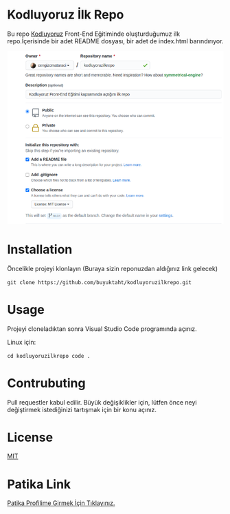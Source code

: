 
# Kodluyoruz İlk Repo

Bu repo [Kodluyoruz](https://www.kodluyoruz.org/) Front-End Eğitiminde oluşturduğumuz ilk repo.İçerisinde bir adet README dosyası, bir adet de index.html barındırıyor.

![github resim](https://raw.githubusercontent.com/Kodluyoruz/taskforce/main/git/odev1/figures/github.png)

# Installation
Öncelikle projeyi klonlayın (Buraya sizin reponuzdan aldığınız link gelecek)

`git clone https://github.com/buyuktaht/kodluyoruzilkrepo.git`

# Usage
Projeyi cloneladıktan sonra Visual Studio Code programında açınız.  

Linux için:

 ` cd kodluyoruzilkrepo
 code . `

# Contrubuting
Pull requestler kabul edilir. Büyük değişiklikler için, lütfen önce neyi değiştirmek istediğinizi tartışmak için bir konu açınız.

# License 
[MIT](https://choosealicense.com/licenses/mit/)

# Patika Link

[Patika Profilime Girmek İçin Tıklayınız.](https://github.com/alpersevincler/kodluyoruzilkrepo.git)
